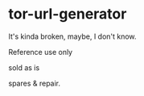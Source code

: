 # tor-url-generator

It's kinda broken, maybe, I don't know. 

Reference use only

sold as is 

spares & repair. 
